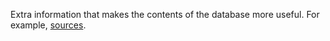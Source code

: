 Extra information that makes the contents of the database more useful. For example, [sources](sources.md).